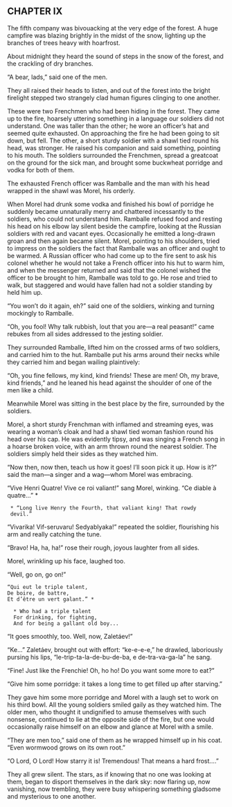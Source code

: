 ## CHAPTER IX

The fifth company was bivouacking at the very edge of the forest. A huge
campfire was blazing brightly in the midst of the snow, lighting up the
branches of trees heavy with hoarfrost.

About midnight they heard the sound of steps in the snow of the forest,
and the crackling of dry branches.

“A bear, lads,” said one of the men.

They all raised their heads to listen, and out of the forest into the
bright firelight stepped two strangely clad human figures clinging to
one another.

These were two Frenchmen who had been hiding in the forest. They came up
to the fire, hoarsely uttering something in a language our soldiers did
not understand. One was taller than the other; he wore an officer’s hat
and seemed quite exhausted. On approaching the fire he had been going to
sit down, but fell. The other, a short sturdy soldier with a shawl
tied round his head, was stronger. He raised his companion and said
something, pointing to his mouth. The soldiers surrounded the Frenchmen,
spread a greatcoat on the ground for the sick man, and brought some
buckwheat porridge and vodka for both of them.

The exhausted French officer was Ramballe and the man with his head
wrapped in the shawl was Morel, his orderly.

When Morel had drunk some vodka and finished his bowl of porridge he
suddenly became unnaturally merry and chattered incessantly to the
soldiers, who could not understand him. Ramballe refused food and
resting his head on his elbow lay silent beside the campfire, looking at
the Russian soldiers with red and vacant eyes. Occasionally he emitted
a long-drawn groan and then again became silent. Morel, pointing to his
shoulders, tried to impress on the soldiers the fact that Ramballe was
an officer and ought to be warmed. A Russian officer who had come up
to the fire sent to ask his colonel whether he would not take a French
officer into his hut to warm him, and when the messenger returned and
said that the colonel wished the officer to be brought to him, Ramballe
was told to go. He rose and tried to walk, but staggered and would have
fallen had not a soldier standing by held him up.

“You won’t do it again, eh?” said one of the soldiers, winking and
turning mockingly to Ramballe.

“Oh, you fool! Why talk rubbish, lout that you are—a real peasant!” came
rebukes from all sides addressed to the jesting soldier.

They surrounded Ramballe, lifted him on the crossed arms of two
soldiers, and carried him to the hut. Ramballe put his arms around their
necks while they carried him and began wailing plaintively:

“Oh, you fine fellows, my kind, kind friends! These are men! Oh, my
brave, kind friends,” and he leaned his head against the shoulder of one
of the men like a child.

Meanwhile Morel was sitting in the best place by the fire, surrounded by
the soldiers.

Morel, a short sturdy Frenchman with inflamed and streaming eyes, was
wearing a woman’s cloak and had a shawl tied woman fashion round his
head over his cap. He was evidently tipsy, and was singing a French song
in a hoarse broken voice, with an arm thrown round the nearest soldier.
The soldiers simply held their sides as they watched him.

“Now then, now then, teach us how it goes! I’ll soon pick it up. How is
it?” said the man—a singer and a wag—whom Morel was embracing.

“Vive Henri Quatre! Vive ce roi valiant!” sang Morel, winking. “Ce
diable à quatre...” *

     * “Long live Henry the Fourth, that valiant king! That rowdy
     devil.”


“Vivarika! Vif-seruvaru! Sedyablyaka!” repeated the soldier, flourishing
his arm and really catching the tune.

“Bravo! Ha, ha, ha!” rose their rough, joyous laughter from all sides.

Morel, wrinkling up his face, laughed too.

“Well, go on, go on!”

    “Qui eut le triple talent,
    De boire, de battre,
    Et d’être un vert galant.” *

      * Who had a triple talent
      For drinking, for fighting,
      And for being a gallant old boy...

“It goes smoothly, too. Well, now, Zaletáev!”

“Ke...” Zaletáev, brought out with effort: “ke-e-e-e,” he drawled,
laboriously pursing his lips, “le-trip-ta-la-de-bu-de-ba, e
de-tra-va-ga-la” he sang.

“Fine! Just like the Frenchie! Oh, ho ho! Do you want some more to eat?”

“Give him some porridge: it takes a long time to get filled up after
starving.”

They gave him some more porridge and Morel with a laugh set to work on
his third bowl. All the young soldiers smiled gaily as they watched him.
The older men, who thought it undignified to amuse themselves with such
nonsense, continued to lie at the opposite side of the fire, but one
would occasionally raise himself on an elbow and glance at Morel with a
smile.

“They are men too,” said one of them as he wrapped himself up in his
coat. “Even wormwood grows on its own root.”

“O Lord, O Lord! How starry it is! Tremendous! That means a hard
frost....”

They all grew silent. The stars, as if knowing that no one was looking
at them, began to disport themselves in the dark sky: now flaring
up, now vanishing, now trembling, they were busy whispering something
gladsome and mysterious to one another.





